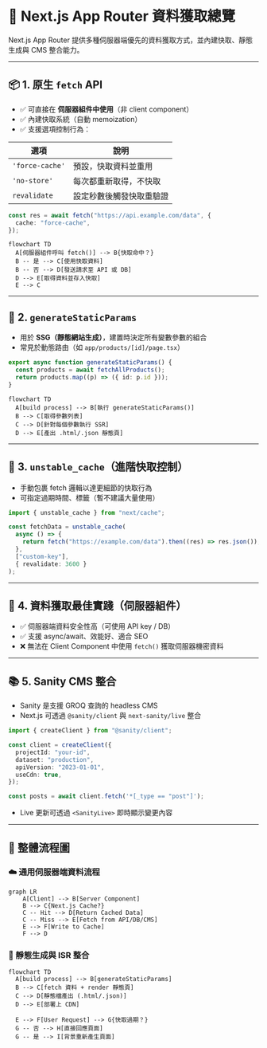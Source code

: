# 📡 Next.js App Router 資料獲取總覽

Next.js App Router 提供多種伺服器端優先的資料獲取方式，並內建快取、靜態生成與 CMS 整合能力。

---

## 📦 1. 原生 `fetch` API

- ✅ 可直接在 **伺服器組件中使用**（非 client component）
- ✅ 內建快取系統（自動 memoization）
- ✅ 支援選項控制行為：

| 選項            | 說明                     |
| --------------- | ------------------------ |
| `'force-cache'` | 預設，快取資料並重用     |
| `'no-store'`    | 每次都重新取得，不快取   |
| `revalidate`    | 設定秒數後觸發快取重驗證 |

```ts
const res = await fetch("https://api.example.com/data", {
  cache: "force-cache",
});
```

```mermaid
flowchart TD
  A[伺服器組件呼叫 fetch()] --> B{快取命中？}
  B -- 是 --> C[使用快取資料]
  B -- 否 --> D[發送請求至 API 或 DB]
  D --> E[取得資料並存入快取]
  E --> C
```

---

## 🧬 2. `generateStaticParams`

- 用於 **SSG（靜態網站生成）**，建置時決定所有變數參數的組合
- 常見於動態路由（如 `app/products/[id]/page.tsx`）

```ts
export async function generateStaticParams() {
  const products = await fetchAllProducts();
  return products.map((p) => ({ id: p.id }));
}
```

```mermaid
flowchart TD
  A[build process] --> B[執行 generateStaticParams()]
  B --> C[取得參數列表]
  C --> D[針對每個參數執行 SSR]
  D --> E[產出 .html/.json 靜態頁]
```

---

## 🧪 3. `unstable_cache`（進階快取控制）

- 手動包裹 fetch 邏輯以達更細節的快取行為
- 可指定過期時間、標籤（暫不建議大量使用）

```ts
import { unstable_cache } from "next/cache";

const fetchData = unstable_cache(
  async () => {
    return fetch("https://example.com/data").then((res) => res.json());
  },
  ["custom-key"],
  { revalidate: 3600 }
);
```

---

## 🔧 4. 資料獲取最佳實踐（伺服器組件）

- ✅ 伺服器端資料安全性高（可使用 API key / DB）
- ✅ 支援 async/await、效能好、適合 SEO
- ❌ 無法在 Client Component 中使用 `fetch()` 獲取伺服器機密資料

---

## 📚 5. Sanity CMS 整合

- Sanity 是支援 GROQ 查詢的 headless CMS
- Next.js 可透過 `@sanity/client` 與 `next-sanity/live` 整合

```ts
import { createClient } from "@sanity/client";

const client = createClient({
  projectId: "your-id",
  dataset: "production",
  apiVersion: "2023-01-01",
  useCdn: true,
});

const posts = await client.fetch('*[_type == "post"]');
```

- Live 更新可透過 `<SanityLive>` 即時顯示變更內容

---

## 🧠 整體流程圖

### ☁️ 通用伺服器端資料流程

```mermaid
graph LR
    A[Client] --> B[Server Component]
    B --> C{Next.js Cache?}
    C -- Hit --> D[Return Cached Data]
    C -- Miss --> E[Fetch from API/DB/CMS]
    E --> F[Write to Cache]
    F --> D
```

### 📄 靜態生成與 ISR 整合

```mermaid
flowchart TD
  A[build process] --> B[generateStaticParams]
  B --> C[fetch 資料 + render 靜態頁]
  C --> D[靜態檔產出 (.html/.json)]
  D --> E[部署上 CDN]

  E --> F[User Request] --> G{快取過期？}
  G -- 否 --> H[直接回應頁面]
  G -- 是 --> I[背景重新產生頁面]
```
